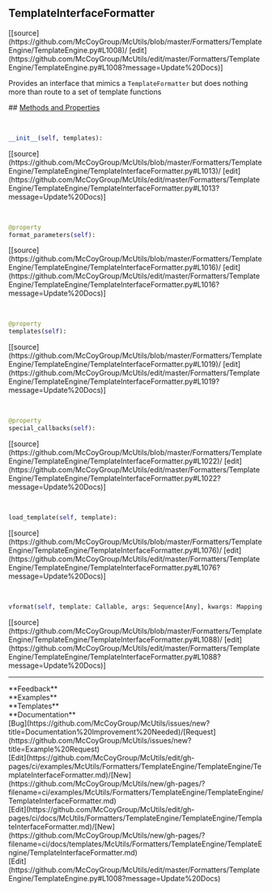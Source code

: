 ## <a id="McUtils.Formatters.TemplateEngine.TemplateEngine.TemplateInterfaceFormatter">TemplateInterfaceFormatter</a> 

<div class="docs-source-link" markdown="1">
[[source](https://github.com/McCoyGroup/McUtils/blob/master/Formatters/TemplateEngine/TemplateEngine.py#L1008)/
[edit](https://github.com/McCoyGroup/McUtils/edit/master/Formatters/TemplateEngine/TemplateEngine.py#L1008?message=Update%20Docs)]
</div>

Provides an interface that mimics a `TemplateFormatter`
but does nothing more than route to a set of template functions







<div class="collapsible-section">
 <div class="collapsible-section collapsible-section-header" markdown="1">
## <a class="collapse-link" data-toggle="collapse" href="#methods" markdown="1"> Methods and Properties</a> <a class="float-right" data-toggle="collapse" href="#methods"><i class="fa fa-chevron-down"></i></a>
 </div>
 <div class="collapsible-section collapsible-section-body collapse show" id="methods" markdown="1">
 
<a id="McUtils.Formatters.TemplateEngine.TemplateEngine.TemplateInterfaceFormatter.__init__" class="docs-object-method">&nbsp;</a> 
```python
__init__(self, templates): 
```
<div class="docs-source-link" markdown="1">
[[source](https://github.com/McCoyGroup/McUtils/blob/master/Formatters/TemplateEngine/TemplateEngine/TemplateInterfaceFormatter.py#L1013)/
[edit](https://github.com/McCoyGroup/McUtils/edit/master/Formatters/TemplateEngine/TemplateEngine/TemplateInterfaceFormatter.py#L1013?message=Update%20Docs)]
</div>


<a id="McUtils.Formatters.TemplateEngine.TemplateEngine.TemplateInterfaceFormatter.format_parameters" class="docs-object-method">&nbsp;</a> 
```python
@property
format_parameters(self): 
```
<div class="docs-source-link" markdown="1">
[[source](https://github.com/McCoyGroup/McUtils/blob/master/Formatters/TemplateEngine/TemplateEngine/TemplateInterfaceFormatter.py#L1016)/
[edit](https://github.com/McCoyGroup/McUtils/edit/master/Formatters/TemplateEngine/TemplateEngine/TemplateInterfaceFormatter.py#L1016?message=Update%20Docs)]
</div>


<a id="McUtils.Formatters.TemplateEngine.TemplateEngine.TemplateInterfaceFormatter.templates" class="docs-object-method">&nbsp;</a> 
```python
@property
templates(self): 
```
<div class="docs-source-link" markdown="1">
[[source](https://github.com/McCoyGroup/McUtils/blob/master/Formatters/TemplateEngine/TemplateEngine/TemplateInterfaceFormatter.py#L1019)/
[edit](https://github.com/McCoyGroup/McUtils/edit/master/Formatters/TemplateEngine/TemplateEngine/TemplateInterfaceFormatter.py#L1019?message=Update%20Docs)]
</div>


<a id="McUtils.Formatters.TemplateEngine.TemplateEngine.TemplateInterfaceFormatter.special_callbacks" class="docs-object-method">&nbsp;</a> 
```python
@property
special_callbacks(self): 
```
<div class="docs-source-link" markdown="1">
[[source](https://github.com/McCoyGroup/McUtils/blob/master/Formatters/TemplateEngine/TemplateEngine/TemplateInterfaceFormatter.py#L1022)/
[edit](https://github.com/McCoyGroup/McUtils/edit/master/Formatters/TemplateEngine/TemplateEngine/TemplateInterfaceFormatter.py#L1022?message=Update%20Docs)]
</div>


<a id="McUtils.Formatters.TemplateEngine.TemplateEngine.TemplateInterfaceFormatter.load_template" class="docs-object-method">&nbsp;</a> 
```python
load_template(self, template): 
```
<div class="docs-source-link" markdown="1">
[[source](https://github.com/McCoyGroup/McUtils/blob/master/Formatters/TemplateEngine/TemplateEngine/TemplateInterfaceFormatter.py#L1076)/
[edit](https://github.com/McCoyGroup/McUtils/edit/master/Formatters/TemplateEngine/TemplateEngine/TemplateInterfaceFormatter.py#L1076?message=Update%20Docs)]
</div>


<a id="McUtils.Formatters.TemplateEngine.TemplateEngine.TemplateInterfaceFormatter.vformat" class="docs-object-method">&nbsp;</a> 
```python
vformat(self, template: Callable, args: Sequence[Any], kwargs: Mapping[str, Any]): 
```
<div class="docs-source-link" markdown="1">
[[source](https://github.com/McCoyGroup/McUtils/blob/master/Formatters/TemplateEngine/TemplateEngine/TemplateInterfaceFormatter.py#L1088)/
[edit](https://github.com/McCoyGroup/McUtils/edit/master/Formatters/TemplateEngine/TemplateEngine/TemplateInterfaceFormatter.py#L1088?message=Update%20Docs)]
</div>
 </div>
</div>












---


<div markdown="1" class="text-secondary">
<div class="container">
  <div class="row">
   <div class="col" markdown="1">
**Feedback**   
</div>
   <div class="col" markdown="1">
**Examples**   
</div>
   <div class="col" markdown="1">
**Templates**   
</div>
   <div class="col" markdown="1">
**Documentation**   
</div>
   <div class="col" markdown="1">
   
</div>
   <div class="col" markdown="1">
   
</div>
   <div class="col" markdown="1">
   
</div>
</div>
  <div class="row">
   <div class="col" markdown="1">
[Bug](https://github.com/McCoyGroup/McUtils/issues/new?title=Documentation%20Improvement%20Needed)/[Request](https://github.com/McCoyGroup/McUtils/issues/new?title=Example%20Request)   
</div>
   <div class="col" markdown="1">
[Edit](https://github.com/McCoyGroup/McUtils/edit/gh-pages/ci/examples/McUtils/Formatters/TemplateEngine/TemplateEngine/TemplateInterfaceFormatter.md)/[New](https://github.com/McCoyGroup/McUtils/new/gh-pages/?filename=ci/examples/McUtils/Formatters/TemplateEngine/TemplateEngine/TemplateInterfaceFormatter.md)   
</div>
   <div class="col" markdown="1">
[Edit](https://github.com/McCoyGroup/McUtils/edit/gh-pages/ci/docs/McUtils/Formatters/TemplateEngine/TemplateEngine/TemplateInterfaceFormatter.md)/[New](https://github.com/McCoyGroup/McUtils/new/gh-pages/?filename=ci/docs/templates/McUtils/Formatters/TemplateEngine/TemplateEngine/TemplateInterfaceFormatter.md)   
</div>
   <div class="col" markdown="1">
[Edit](https://github.com/McCoyGroup/McUtils/edit/master/Formatters/TemplateEngine/TemplateEngine.py#L1008?message=Update%20Docs)   
</div>
   <div class="col" markdown="1">
   
</div>
   <div class="col" markdown="1">
   
</div>
   <div class="col" markdown="1">
   
</div>
</div>
</div>
</div>